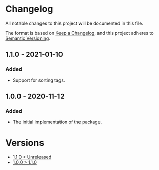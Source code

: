 # Changelog
All notable changes to this project will be documented in this file.

The format is based on [Keep a Changelog](https://keepachangelog.com/en/1.0.0/),
and this project adheres to [Semantic Versioning](https://semver.org/spec/v2.0.0.html).

## 1.1.0 - 2021-01-10
### Added
- Support for sorting tags.

## 1.0.0 - 2020-11-12
### Added
- The initial implementation of the package.

# Versions
- [1.1.0 > Unreleased](https://github.com/ulrack/tag-extension/compare/1.1.0...HEAD)
- [1.0.0 > 1.1.0](https://github.com/ulrack/tag-extension/compare/1.0.0...1.1.0)
